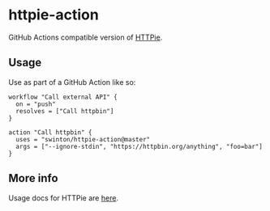 # httpie-action

GitHub Actions compatible version of [HTTPie](https://github.com/jakubroztocil/httpie).

## Usage

Use as part of a GitHub Action like so:

```hcl
workflow "Call external API" {
  on = "push"
  resolves = ["Call httpbin"]
}

action "Call httpbin" {
  uses = "swinton/httpie-action@master"
  args = ["--ignore-stdin", "https://httpbin.org/anything", "foo=bar"]
}
```

## More info

Usage docs for HTTPie are [here](https://github.com/jakubroztocil/httpie).
